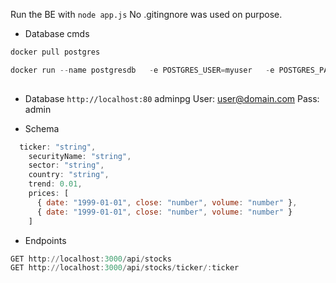 Run the BE with `node app.js`
No .gitingnore was used on purpose.


- Database cmds 

```powershell
docker pull postgres

docker run --name postgresdb   -e POSTGRES_USER=myuser   -e POSTGRES_PASSWORD=mysecretpassword   -e POSTGRES_DB=postgresdb   -v $(pwd)/db:/docker-entrypoint-initdb.d/   -p 5432:5432   -d postgres
 
 ```

- Database 
`http://localhost:80` adminpg
User: user@domain.com
Pass: admin

- Schema 

```javascript
  ticker: "string",
    securityName: "string",
    sector: "string",
    country: "string",
    trend: 0.01,
    prices: [
      { date: "1999-01-01", close: "number", volume: "number" },
      { date: "1999-01-01", close: "number", volume: "number" }
    ]
```

- Endpoints

```powershell
GET http://localhost:3000/api/stocks
GET http://localhost:3000/api/stocks/ticker/:ticker
```

